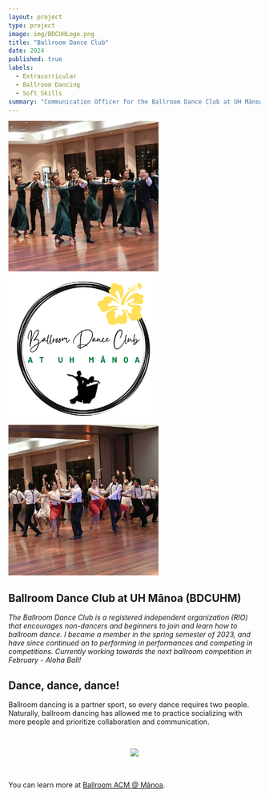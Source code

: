 ```yaml
---
layout: project
type: project
image: img/BDCUHLogo.png
title: "Ballroom Dance Club"
date: 2024 
published: true
labels:
  - Extracurricular
  - Ballroom Dancing
  - Soft Skills
summary: "Communication Officer for the Ballroom Dance Club at UH Mānoa"
---
```


<div class="text-center p-4">
  <img width="300px" src="../img/project_bdcuhm1.jpg" class="img-thumbnail" >
  <img width="300px" src="../img/BDCUHLogo.png" class="img-thumbnail" >
  <img width="300px" src="../img/project_bdcuhm2.jpg" class="img-thumbnail" >
</div>

## Ballroom Dance Club at UH Mānoa (BDCUHM)
*The Ballroom Dance Club is a registered independent organization (RIO) that encourages non-dancers and beginners to join and learn how to ballroom dance. I became a member in the spring semester of 2023, and have since continued on to performing in performances and competing in competitions. Currently working towards the next ballroom competition in February - Aloha Ball!*



## Dance, dance, dance!
Ballroom dancing is a partner sport, so every dance requires two people. Naturally, ballroom dancing has allowed me to practice socializing with more people and prioritize collaboration and communication.



<br>
<p align="center" >
<img src = "https://github.com/mvchaella/mvchaella.github.io/assets/131205465/fe9375f2-0bba-4305-8323-75cd296814a0">

<br>
<p align="center" >
<br>

You can learn more at [Ballroom ACM @ Mānoa](https://acmmanoa.org/pages/clubs/ballroom/).
